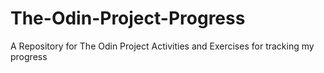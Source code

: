 # The-Odin-Project-Progress
A Repository for The Odin Project Activities and Exercises for tracking my progress
